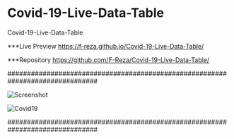 # Covid-19-Live-Data-Table
Covid-19-Live-Data-Table

***Live Preview https://f-reza.github.io/Covid-19-Live-Data-Table/

***Repository https://github.com/F-Reza/Covid-19-Live-Data-Table/

###############################################################################

![Screenshot](https://user-images.githubusercontent.com/75982069/114742488-9d3dc800-9d6d-11eb-8f30-2edb0292896c.png)


![Covid19](https://user-images.githubusercontent.com/75982069/114742485-9c0c9b00-9d6d-11eb-9de7-4ff48baff0b6.gif)


###############################################################################

